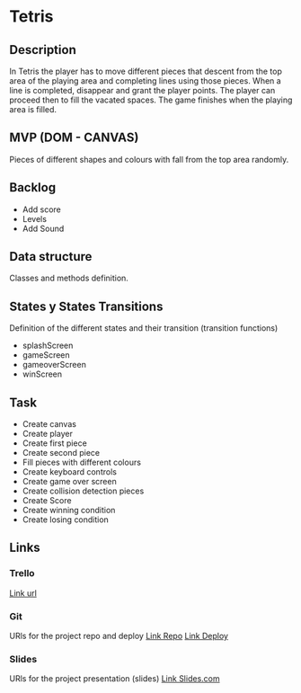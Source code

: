 # Tetris

## Description
In Tetris the player has to move different pieces that descent from the top area of the playing area and completing lines using those pieces. When a line is completed, disappear and grant the player points. The player can proceed then to fill the vacated spaces. The game finishes when the playing area is filled.

## MVP (DOM - CANVAS)
Pieces of different shapes and colours with fall from the top area randomly.


## Backlog
- Add score
- Levels
- Add Sound

## Data structure
Classes and methods definition.


## States y States Transitions
Definition of the different states and their transition (transition functions)

- splashScreen
- gameScreen
- gameoverScreen
- winScreen


## Task
- Create canvas
- Create player
- Create first piece
- Create second piece
- Fill pieces with different colours
- Create keyboard controls
- Create game over screen
- Create collision detection pieces
- Create Score
- Create winning condition
- Create losing condition

## Links


### Trello
[Link url](https://trello.com/b/zxBa3kwZ/tetris)


### Git
URls for the project repo and deploy
[Link Repo]( https://github.com/JJCExcelsior/Tetris.git)
[Link Deploy](https://jjexcelsior.github.io/Ball-Breaker/)


### Slides
URls for the project presentation (slides)
[Link Slides.com](https://docs.google.com/presentation/d/11E7AuJKYQdGn1fTW3dosZH2tb6XI8KCCEdJilSDb5Po/edit?usp=sharing)

